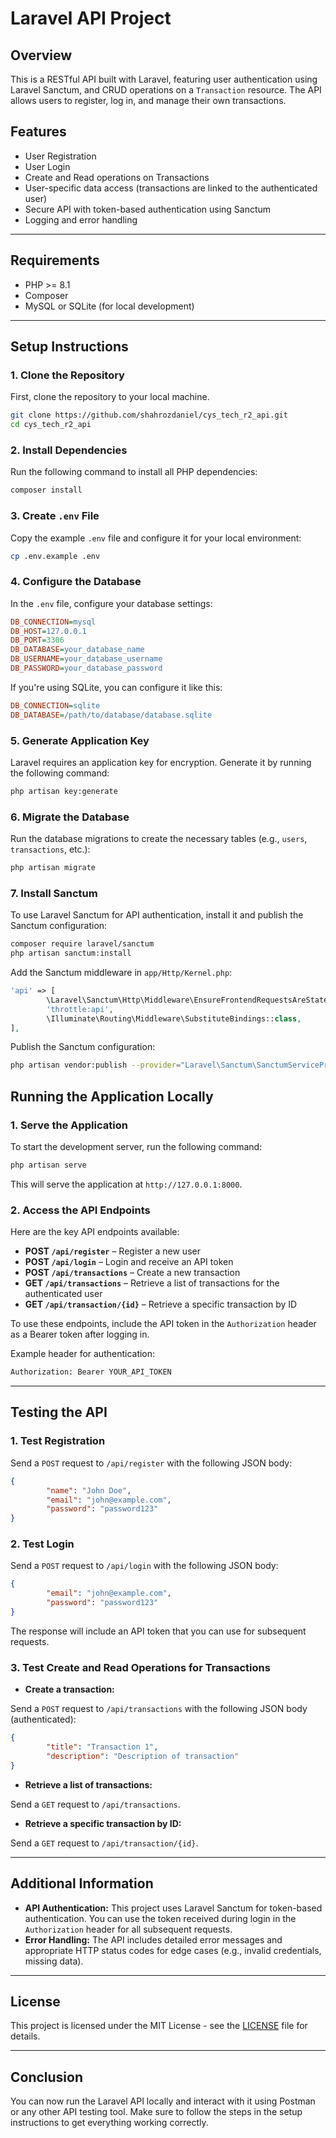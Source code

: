 
# Laravel API Project

## Overview

This is a RESTful API built with Laravel, featuring user authentication using Laravel Sanctum, and CRUD operations on a `Transaction` resource. The API allows users to register, log in, and manage their own transactions.

## Features

- User Registration
- User Login
- Create and Read operations on Transactions
- User-specific data access (transactions are linked to the authenticated user)
- Secure API with token-based authentication using Sanctum
- Logging and error handling

---

## Requirements

- PHP >= 8.1
- Composer
- MySQL or SQLite (for local development)

---

## Setup Instructions

### 1. Clone the Repository

First, clone the repository to your local machine.

```bash
git clone https://github.com/shahrozdaniel/cys_tech_r2_api.git
cd cys_tech_r2_api
```

### 2. Install Dependencies

Run the following command to install all PHP dependencies:

```bash
composer install
```

### 3. Create `.env` File

Copy the example `.env` file and configure it for your local environment:

```bash
cp .env.example .env
```

### 4. Configure the Database

In the `.env` file, configure your database settings:

```ini
DB_CONNECTION=mysql
DB_HOST=127.0.0.1
DB_PORT=3306
DB_DATABASE=your_database_name
DB_USERNAME=your_database_username
DB_PASSWORD=your_database_password
```

If you're using SQLite, you can configure it like this:

```ini
DB_CONNECTION=sqlite
DB_DATABASE=/path/to/database/database.sqlite
```

### 5. Generate Application Key

Laravel requires an application key for encryption. Generate it by running the following command:

```bash
php artisan key:generate
```

### 6. Migrate the Database

Run the database migrations to create the necessary tables (e.g., `users`, `transactions`, etc.):

```bash
php artisan migrate
```

### 7. Install Sanctum

To use Laravel Sanctum for API authentication, install it and publish the Sanctum configuration:

```bash
composer require laravel/sanctum
php artisan sanctum:install
```

Add the Sanctum middleware in `app/Http/Kernel.php`:

```php
'api' => [
		\Laravel\Sanctum\Http\Middleware\EnsureFrontendRequestsAreStateful::class,
		'throttle:api',
		\Illuminate\Routing\Middleware\SubstituteBindings::class,
],
```

Publish the Sanctum configuration:

```bash
php artisan vendor:publish --provider="Laravel\Sanctum\SanctumServiceProvider"
```

## Running the Application Locally

### 1. Serve the Application

To start the development server, run the following command:

```bash
php artisan serve
```

This will serve the application at `http://127.0.0.1:8000`.

### 2. Access the API Endpoints

Here are the key API endpoints available:

- **POST `/api/register`** – Register a new user
- **POST `/api/login`** – Login and receive an API token
- **POST `/api/transactions`** – Create a new transaction
- **GET `/api/transactions`** – Retrieve a list of transactions for the authenticated user
- **GET `/api/transaction/{id}`** – Retrieve a specific transaction by ID

To use these endpoints, include the API token in the `Authorization` header as a Bearer token after logging in.

Example header for authentication:

```bash
Authorization: Bearer YOUR_API_TOKEN
```

---

## Testing the API

### 1. Test Registration

Send a `POST` request to `/api/register` with the following JSON body:

```json
{
		"name": "John Doe",
		"email": "john@example.com",
		"password": "password123"
}
```

### 2. Test Login

Send a `POST` request to `/api/login` with the following JSON body:

```json
{
		"email": "john@example.com",
		"password": "password123"
}
```

The response will include an API token that you can use for subsequent requests.

### 3. Test Create and Read Operations for Transactions

- **Create a transaction:**

Send a `POST` request to `/api/transactions` with the following JSON body (authenticated):

```json
{
		"title": "Transaction 1",
		"description": "Description of transaction"
}
```

- **Retrieve a list of transactions:**

Send a `GET` request to `/api/transactions`.

- **Retrieve a specific transaction by ID:**

Send a `GET` request to `/api/transaction/{id}`.

---

## Additional Information

- **API Authentication:** This project uses Laravel Sanctum for token-based authentication. You can use the token received during login in the `Authorization` header for all subsequent requests.
- **Error Handling:** The API includes detailed error messages and appropriate HTTP status codes for edge cases (e.g., invalid credentials, missing data).

---

## License

This project is licensed under the MIT License - see the [LICENSE](LICENSE) file for details.

---

## Conclusion

You can now run the Laravel API locally and interact with it using Postman or any other API testing tool. Make sure to follow the steps in the setup instructions to get everything working correctly.
